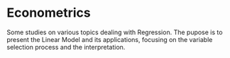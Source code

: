 # Econometrics
Some studies on various topics dealing with Regression. 
The pupose is to present the Linear Model and its applications, focusing on the variable selection process and the interpretation.
